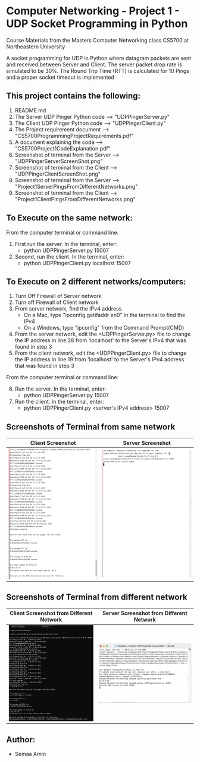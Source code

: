 # Computer Networking - Project 1 - UDP Socket Programming in Python
Course Materials from the Masters Computer Networking class CS5700 at Northeastern University

A socket programming for UDP in Python where datagram packets are sent and received between Server and Client. The server packet drop rate is simulated to be 30%.  The Round Trip Time (RTT) is calculated for 10 Pings and a proper socket timeout is implemented

## This project contains the following:
1. README.md
2. The Server UDP Pinger Python code --> "UDPPingerServer.py"
3. The Client UDP Pinger Python code --> "UDPPingerClient.py"
4. The Project requirement document --> "CS5700ProgrammingProjectRequirements.pdf"
5. A document explaining the code --> "CS5700Project1CodeExplanation.pdf"
6. Screenshot of terminal from the Server --> "UDPPingerServerScreenShot.png"
7. Screenshot of terminal from the Client --> "UDPPingerClientScreenShot.png"
8. Screenshot of terminal from the Server --> "Project1ServerPingsFromDifferentNetworks.png"
9. Screenshot of terminal from the Client --> "Project1ClientPingsFromDifferentNetworks.png"

## To Execute on the same network: 
From the computer terminal or command line:
1. First run the server. In the terminal, enter:
   * python UDPPingerServer.py 15007
2. Second, run the client. In the terminal, enter:
   * python UDPPingerClient.py localhost 15007

## To Execute on 2 different networks/computers: 
1. Turn Off Firewall of Server network
2. Turn off Firewall of Client network
3. From server network, find the IPv4 address
    * On a Mac, type "ipconfig getifaddr en0" in the terminal to find the IPv4
    * On a Windows, type "ipconfig" from the Command Prompt(CMD)
4. From the server network, edit the <UDPPingerServer.py> file to change the IP address in line 28 from 'localhost' to the Server's IPv4 that was found in step 3
5. From the client network, edit the <UDPPingerClient.py> file to change the IP address in line 19 from 'localhost' to the Server's IPv4 address that was found in step 3

From the computer terminal or command line:

6. Run the server. In the terminal, enter:
   * python UDPPingerServer.py 15007
7. Run the client. In the terminal, enter:
   * python UDPPingerClient.py <server's IPv4 address> 15007
 

## Screenshots of Terminal from same network

Client Screenshot          |  Server Screenshot
:-------------------------:|:-------------------------:
![Client Screenshot](https://github.com/coder-chick/ComputerNetworkingProject1/blob/main/UDPPingerClientScreenShot.png)  |  ![Server Screenshot](https://github.com/coder-chick/ComputerNetworkingProject1/blob/main/UDPPingerServerScreenShot.png)

## Screenshots of Terminal from different network

Client Screenshot from Different Network          |  Server Screenshot from Different Network
:-------------------------:|:-------------------------:
![Client Screenshot from Different Network](https://github.com/coder-chick/ComputerNetworkingProject1/blob/main/Project1ClientPingsFromDifferentNetworks.png)  |  ![Server Screenshot from Different Network](https://github.com/coder-chick/ComputerNetworkingProject1/blob/main/Project1ServerPingsFromDifferentNetworks.png)

## Author:
* Semaa Amin


